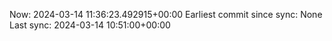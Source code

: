 Now: 2024-03-14 11:36:23.492915+00:00 Earliest commit since sync: None Last sync: 2024-03-14 10:51:00+00:00
